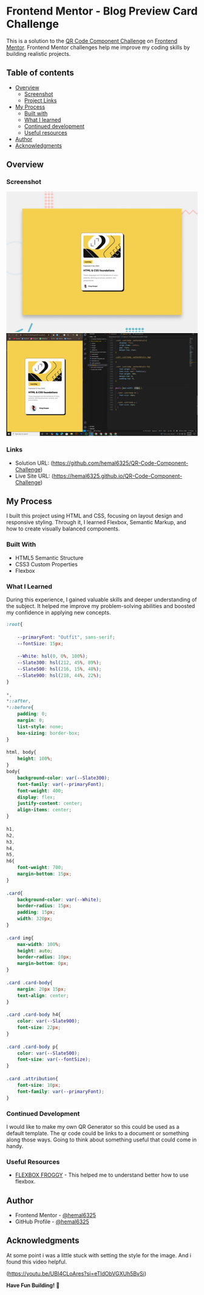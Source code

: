 # Frontend Mentor - Blog Preview Card Challenge

This is a solution to the [QR Code Component Challenge](https://www.frontendmentor.io/challenges/qr-code-component-iux_sIO_H) on [Frontend Mentor](https://www.frontendmentor.io/challenges/qr-code-component-iux_sIO_H). Frontend Mentor challenges help me improve my coding skills by building realistic projects.

## Table of contents

- [Overview](#overview)
  - [Screenshot](#screenshot)
  - [Project Links](#links)
- [My Process](#my-process)
  - [Built with](#built-with)
  - [What I learned](#what-i-learned)
  - [Continued development](#continued-development)
  - [Useful resources](#useful-resources)
- [Author](#author)
- [Acknowledgments](#acknowledgments)


## Overview

### Screenshot

![](design/preview.jpg)
![](design/desktoppreview.JPG)


### Links

- Solution URL: (https://github.com/hemal6325/QR-Code-Component-Challenge)
- Live Site URL: (https://hemal6325.github.io/QR-Code-Component-Challenge)

## My Process
I built this project using HTML and CSS, focusing on layout design and responsive styling. Through it, I learned Flexbox, Semantic Markup, and how to create visually balanced components.

### Built With

- HTML5 Semantic Structure
- CSS3 Custom Properties
- Flexbox


### What I Learned

During this experience, I gained valuable skills and deeper understanding of the subject. It helped me improve my problem-solving abilities and boosted my confidence in applying new concepts.


```css
:root{
    
    --primaryFont: "Outfit", sans-serif;
    --fontSize: 15px;

    --White: hsl(0, 0%, 100%);
    --Slate300: hsl(212, 45%, 89%);
    --Slate500: hsl(216, 15%, 48%);
    --Slate900: hsl(218, 44%, 22%);
}

*,
*::after,
*::before{
    padding: 0;
    margin: 0;
    list-style: none;
    box-sizing: border-box;
}

html, body{
    height: 100%;
}
body{
    background-color: var(--Slate300);
    font-family: var(--primaryFont);
    font-weight: 400;
    display: flex;
    justify-content: center;
    align-items: center;
}

h1,
h2,
h3,
h4,
h5,
h6{
    font-weight: 700;
    margin-bottom: 15px;
}

.card{
    background-color: var(--White);
    border-radius: 15px;
    padding: 15px;
    width: 320px;
}

.card img{
    max-width: 100%;
    height: auto;
    border-radius: 10px;
    margin-bottom: 0px;
}

.card .card-body{
    margin: 20px 15px;
    text-align: center;
}

.card .card-body h4{
    color: var(--Slate900);
    font-size: 22px;
}

.card .card-body p{
    color: var(--Slate500);
    font-size: var(--fontSize);
}

.card .attribution{
    font-size: 10px;
    font-family: var(--primaryFont);
}

```

### Continued Development

I would like to make my own QR Generator so this could be used as a default template. The qr code could be links to a document or something along those ways. Going to think about something useful that could come in handy.

### Useful Resources

- [FLEXBOX FROGGY](https://flexboxfroggy.com/#es) - This helped me to understand better how to use flexbox.


## Author

- Frontend Mentor - [@hemal6325](https://www.frontendmentor.io/profile/hemal6325)
- GitHub Profile - [@hemal6325](https://github.com/hemal6325/)

## Acknowledgments


At some point i was a little stuck with setting the style for the image. And i found this video helpful.

(https://youtu.be/UBI4CLoAres?si=eTldObVGXUh5BvSi)


**Have Fun Building!** 🚀
